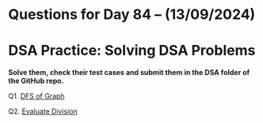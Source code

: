 # Questions for Day 84 – (13/09/2024)
# DSA Practice: Solving DSA Problems


**Solve them, check their test cases and submit them in the DSA folder of the GitHub repo.**

Q1. [DFS of Graph](https://www.geeksforgeeks.org/problems/depth-first-traversal-for-a-graph/1)

Q2. [Evaluate Division](https://leetcode.com/problems/evaluate-division/description/)
